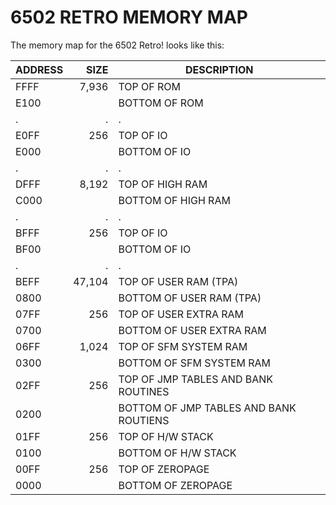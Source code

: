 <!-- vim: set ft=markdown cc=80 tw=80 : -->
# 6502 RETRO MEMORY MAP

The memory map for the 6502 Retro! looks like this:

|ADDRESS|   SIZE |DESCRIPTION
|-------|-------:|------
| FFFF  |  7,936 | TOP OF ROM
| E100  |        | BOTTOM OF ROM
| .     | .      | .
| E0FF  |    256 | TOP OF IO
| E000  |        | BOTTOM OF IO
| .     | .      | .
| DFFF  |  8,192 | TOP OF HIGH RAM
| C000  |        | BOTTOM OF HIGH RAM
| .     | .      | .
| BFFF  |    256 | TOP OF IO
| BF00  |        | BOTTOM OF IO
| .     | .      | .
| BEFF  | 47,104 | TOP OF USER RAM (TPA)
| 0800  |        | BOTTOM OF USER RAM (TPA)
| 07FF  |    256 | TOP OF USER EXTRA RAM
| 0700  |        | BOTTOM OF USER EXTRA RAM
| 06FF  |  1,024 | TOP OF SFM SYSTEM RAM
| 0300  |        | BOTTOM OF SFM SYSTEM RAM
| 02FF  |    256 | TOP OF JMP TABLES AND BANK ROUTINES
| 0200  |        | BOTTOM OF JMP TABLES AND BANK ROUTIENS
| 01FF  |    256 | TOP OF H/W STACK
| 0100  |        | BOTTOM OF H/W STACK
| 00FF  |    256 | TOP OF ZEROPAGE
| 0000  |        | BOTTOM OF ZEROPAGE
